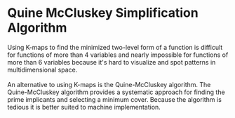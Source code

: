 # Quine McCluskey Simplification Algorithm

<p> Using K-maps to find the minimized two-level form of a function is difficult for functions of more than 4 variables and nearly impossible for functions of more than 6 variables because it's hard to visualize and spot patterns in multidimensional space. <br> <br>
An alternative to using K-maps is the Quine-McCluskey algorithm. The Quine-McCluskey algorithm provides a systematic approach for finding the prime implicants and selecting a minimum cover. Because the algorithm is tedious it is better suited to machine implementation.</p>
